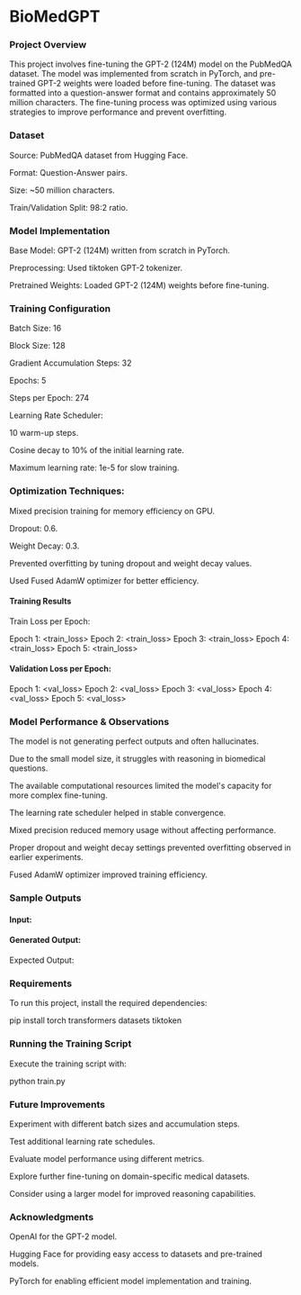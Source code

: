 # BioMedGPT
### Project Overview

This project involves fine-tuning the GPT-2 (124M) model on the PubMedQA dataset. The model was implemented from scratch in PyTorch, and pre-trained GPT-2 weights were loaded before fine-tuning. The dataset was formatted into a question-answer format and contains approximately 50 million characters. The fine-tuning process was optimized using various strategies to improve performance and prevent overfitting.

### Dataset

 Source: PubMedQA dataset from Hugging Face.

 Format: Question-Answer pairs.

 Size: ~50 million characters.

 Train/Validation Split: 98:2 ratio.

### Model Implementation

 Base Model: GPT-2 (124M) written from scratch in PyTorch.

 Preprocessing: Used tiktoken GPT-2 tokenizer.

 Pretrained Weights: Loaded GPT-2 (124M) weights before fine-tuning.

### Training Configuration

Batch Size: 16

Block Size: 128

Gradient Accumulation Steps: 32

Epochs: 5

Steps per Epoch: 274

Learning Rate Scheduler:

10 warm-up steps.

Cosine decay to 10% of the initial learning rate.

Maximum learning rate: 1e-5 for slow training.

### Optimization Techniques:

Mixed precision training for memory efficiency on GPU.

Dropout: 0.6.

Weight Decay: 0.3.

Prevented overfitting by tuning dropout and weight decay values.

Used Fused AdamW optimizer for better efficiency.

#### Training Results

Train Loss per Epoch:

Epoch 1: <train_loss>
Epoch 2: <train_loss>
Epoch 3: <train_loss>
Epoch 4: <train_loss>
Epoch 5: <train_loss>

#### Validation Loss per Epoch:

Epoch 1: <val_loss>
Epoch 2: <val_loss>
Epoch 3: <val_loss>
Epoch 4: <val_loss>
Epoch 5: <val_loss>

### Model Performance & Observations

The model is not generating perfect outputs and often hallucinates.

Due to the small model size, it struggles with reasoning in biomedical questions.

The available computational resources limited the model's capacity for more complex fine-tuning.

The learning rate scheduler helped in stable convergence.

Mixed precision reduced memory usage without affecting performance.

Proper dropout and weight decay settings prevented overfitting observed in earlier experiments.

Fused AdamW optimizer improved training efficiency.

### Sample Outputs

#### Input:

<Question>

#### Generated Output:

<Generated Answer>

Expected Output:

#### <Expected Answer>

### Requirements

To run this project, install the required dependencies:

pip install torch transformers datasets tiktoken

### Running the Training Script

Execute the training script with:

python train.py

### Future Improvements

Experiment with different batch sizes and accumulation steps.

Test additional learning rate schedules.

Evaluate model performance using different metrics.

Explore further fine-tuning on domain-specific medical datasets.

Consider using a larger model for improved reasoning capabilities.

### Acknowledgments

OpenAI for the GPT-2 model.

Hugging Face for providing easy access to datasets and pre-trained models.

PyTorch for enabling efficient model implementation and training.


